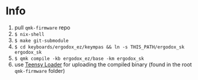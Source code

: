 # Info

1. pull `qmk-firmware` repo
2. `$ nix-shell` 
3. `$ make git-submodule`
4. `$ cd keyboards/ergodox_ez/keympas && ln -s THIS_PATH/ergodox_sk ergodox_sk`
5. `$ qmk compile -kb ergodox_ez/base -km ergodox_sk`
6. use [Teensy Loader](https://www.pjrc.com/teensy/loader_mac.html) for uploading the compiled binary (found in the root `qmk-firmware` folder)

